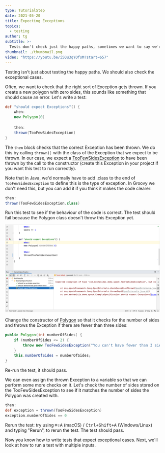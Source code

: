 ```yaml
---
type: TutorialStep
date: 2021-05-20
title: Expecting Exceptions
topics:
  - testing
author: tg
subtitle: >-
  Tests don't check just the happy paths, sometimes we want to say we're expecting a specific Exception.
thumbnail: ./thumbnail.png
video: "https://youtu.be/i5Qu3qYOfsM?start=657"
---
```


Testing isn't just about testing the happy paths. We should also check the exceptional cases.

Often, we want to check that the right sort of Exception gets thrown. If you create a new polygon with zero sides, this sounds like something that should cause an error. Let's write a test:

```groovy
def "should expect Exceptions"() {
    when:
    new Polygon(0)

    then:
    thrown(TooFewSidesException)
}
```

The `then` block checks that the correct Exception has been thrown. We do this by calling `thrown()` with the class of the Exception that we expect to be thrown. In our case, we expect a [TooFewSidesException](https://github.com/trishagee/spock-testing-demo/blob/main/src/main/java/com/mechanitis/demo/spock/TooFewSidesException.java) to have been thrown by the call to the constructor (create this Exception in your project if you want this test to run correctly).

Note that in Java, we'd normally have to add .class to the end of `TooFewSidesException` to define this is the type of exception. In Groovy we don't need this, but you can add it if you think it makes the code clearer:

```groovy
then:
thrown(TooFewSidesException.class)
```

Run this test to see if the behaviour of the code is correct. The test should fail because the Polygon class doesn't throw this Exception yet.

![](./14.png)

Change the constructor of [Polygon](https://github.com/trishagee/spock-testing-demo/blob/main/src/main/java/com/mechanitis/demo/spock/Polygon.java) so that it checks for the number of sides and throws the Exception if there are fewer than three sides:

```java
public Polygon(int numberOfSides) {
    if (numberOfSides <= 2) {
        throw new TooFewSidesException("You can't have fewer than 3 sides for a polygon", numberOfSides);
    }
    this.numberOfSides = numberOfSides;
}
```

Re-run the test, it should pass.

We can even assign the thrown Exception to a variable so that we can perform some more checks on it. Let's check the number of sides stored on the TooFewSidesException to see if it matches the number of sides the Polygon was created with.

```groovy
then:
def exception = thrown(TooFewSidesException)
exception.numberOfSides == 0
```

Rerun the test: try using <kbd>⌘⇧A</kbd> (macOS) / <kbd>Ctrl+Shift+A</kbd> (Windows/Linux) and typing "Rerun", to rerun the test. The test should pass.

Now you know how to write tests that expect exceptional cases. Next, we'll look at how to run a test with multiple inputs.
